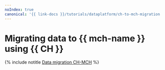 ```yaml
---
noIndex: true
canonical: '{{ link-docs }}/tutorials/dataplatform/ch-to-mch-migration'
---
```


# Migrating data to {{ mch-name }} using {{ CH }}

{% include notitle [Data migration CH-MCH](../../_tutorials/dataplatform/datatransfer/managed-clickhouse.md) %}
